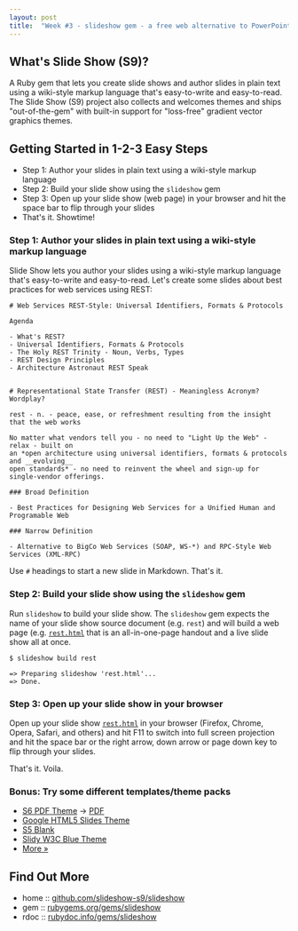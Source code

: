 ```yaml
---
layout: post
title:  "Week #3 - slideshow gem - a free web alternative to PowerPoint and Keynote in Ruby"
---
```



## What's Slide Show (S9)?

A Ruby gem that lets you create slide shows and author slides in plain text
using a wiki-style markup language that's easy-to-write and easy-to-read.
The Slide Show (S9) project also collects and welcomes themes
and ships "out-of-the-gem" with built-in support for "loss-free" gradient vector graphics themes.

## Getting Started in 1-2-3 Easy Steps

* Step 1: Author your slides in plain text using a wiki-style markup language
* Step 2: Build your slide show using the `slideshow` gem
* Step 3: Open up your slide show (web page) in your browser and hit the space bar to flip through your slides
* That's it. Showtime!

### Step 1: Author your slides in plain text using a wiki-style markup language

Slide Show lets you author your slides using a wiki-style markup language
that's easy-to-write and easy-to-read. Let's create some slides about best practices for web services
using REST:

~~~
# Web Services REST-Style: Universal Identifiers, Formats & Protocols

Agenda

- What's REST?
- Universal Identifiers, Formats & Protocols
- The Holy REST Trinity - Noun, Verbs, Types
- REST Design Principles 
- Architecture Astronaut REST Speak


# Representational State Transfer (REST) - Meaningless Acronym? Wordplay?

rest - n. - peace, ease, or refreshment resulting from the insight that the web works

No matter what vendors tell you - no need to "Light Up the Web" - relax - built on
an *open architecture using universal identifiers, formats & protocols and __evolving__
open standards* - no need to reinvent the wheel and sign-up for single-vendor offerings.

### Broad Definition

- Best Practices for Designing Web Services for a Unified Human and Programable Web

### Narrow Definition

- Alternative to BigCo Web Services (SOAP, WS-*) and RPC-Style Web Services (XML-RPC)
~~~

Use `#` headings to start a new slide in Markdown. That's it.


### Step 2: Build your slide show using the `slideshow` gem

Run `slideshow` to build your slide show. The `slideshow` gem
expects the name of your slide show source document (e.g. `rest`)
and will build a web page
(e.g. [`rest.html`](http://slideshow-s9.github.io/demos/rest.html)
that is an all-in-one-page handout and a live slide show all at once.

~~~
$ slideshow build rest

=> Preparing slideshow 'rest.html'...
=> Done.
~~~

### Step 3: Open up your slide show in your browser

Open up your slide show [`rest.html`](http://slideshow-s9.github.io/demos/rest.html)
in your browser (Firefox, Chrome, Opera, Safari, and others) and hit F11 to switch 
into full screen projection and hit the space bar or the right arrow, down arrow
or page down key to flip through your slides.


That's it. Voila.

### Bonus: Try some different templates/theme packs

* [S6 PDF Theme](http://slideshow-s9.github.io/demos/tutorial.pdf.html) -> [PDF](http://slideshow-s9.github.io/demos/tutorial.pdf)
* [Google HTML5 Slides Theme](http://slideshow-s9.github.io/demos/packs/g5/tutorial1.html5.html)
* [S5 Blank](http://slideshow-s9.github.io/demos/packs/s5/tutorial1.html)
* [Slidy W3C Blue Theme](http://slideshow-s9.github.io/demos/packs/slidy/tutorial1.w3c.html)
* [More »](http://slideshow-s9.github.io/gallery.html)


## Find Out More 

* home  :: [github.com/slideshow-s9/slideshow](https://github.com/slideshow-s9/slideshow)
* gem   :: [rubygems.org/gems/slideshow](https://rubygems.org/gems/slideshow)
* rdoc  :: [rubydoc.info/gems/slideshow](http://rubydoc.info/gems/slideshow)

